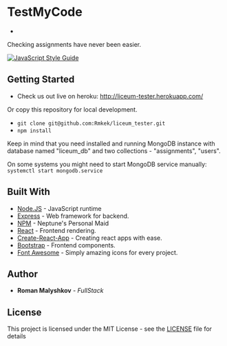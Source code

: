 # TestMyCode
-
Checking assignments have never been easier.

[![JavaScript Style Guide](https://cdn.rawgit.com/standard/standard/master/badge.svg)](https://github.com/standard/standard)
## Getting Started

* Check us out live on heroku: http://liceum-tester.herokuapp.com/

Or copy this repository for local development.

* `git clone git@github.com:Rmkek/liceum_tester.git`
* `npm install`

Keep in mind that you need installed and running MongoDB instance with database named "liceum_db" and two collections - "assignments", "users".

On some systems you might need to start MongoDB service manually:
`systemctl start mongodb.service`

## Built With

* [Node.JS](https://nodejs.org/en/) - JavaScript runtime
* [Express](https://expressjs.com/) - Web framework for backend.
* [NPM](https://www.npmjs.com/) - Neptune's Personal Maid
* [React](https://reactjs.org/) - Frontend rendering.
* [Create-React-App](https://github.com/facebook/create-react-app) - Creating react apps with ease.
* [Bootstrap](https://getbootstrap.com/) - Frontend components.
* [Font Awesome](https://fontawesome.com/) - Simply amazing icons for every project.

## Author

* **Roman Malyshkov** - _FullStack_

## License

This project is licensed under the MIT License - see the [LICENSE](LICENSE) file for details
